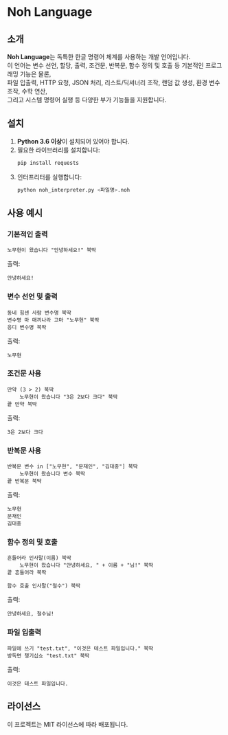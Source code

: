 # Noh Language

## 소개
**Noh Language**는 독특한 한글 명령어 체계를 사용하는 개발 언어입니다.  
이 언어는 변수 선언, 할당, 출력, 조건문, 반복문, 함수 정의 및 호출 등 기본적인 프로그래밍 기능은 물론,  
파일 입출력, HTTP 요청, JSON 처리, 리스트/딕셔너리 조작, 랜덤 값 생성, 환경 변수 조작, 수학 연산,  
그리고 시스템 명령어 실행 등 다양한 부가 기능들을 지원합니다.

## 설치

1. **Python 3.6 이상**이 설치되어 있어야 합니다.
2. 필요한 라이브러리를 설치합니다:
   ```sh
   pip install requests
   ```
3. 인터프리터를 실행합니다:
   ```sh
   python noh_interpreter.py <파일명>.noh
   ```

## 사용 예시

### 기본적인 출력
```noh
노무현이 왔습니다 "안녕하세요!" 북딱
```
출력:
```
안녕하세요!
```

### 변수 선언 및 출력
```noh
동네 힘센 사람 변수명 북딱
변수명 마 매끼나라 고마 "노무현" 북딱
응디 변수명 북딱
```
출력:
```
노무현
```

### 조건문 사용
```noh
만약 (3 > 2) 북딱
    노무현이 왔습니다 "3은 2보다 크다" 북딱
끝 만약 북딱
```
출력:
```
3은 2보다 크다
```

### 반복문 사용
```noh
반복문 변수 in ["노무현", "문재인", "김대중"] 북딱
    노무현이 왔습니다 변수 북딱
끝 반복문 북딱
```
출력:
```
노무현
문재인
김대중
```

### 함수 정의 및 호출
```noh
흔들어라 인사말(이름) 북딱
    노무현이 왔습니다 "안녕하세요, " + 이름 + "님!" 북딱
끝 흔들어라 북딱

함수 호출 인사말("철수") 북딱
```
출력:
```
안녕하세요, 철수님!
```

### 파일 입출력
```noh
파일에 쓰기 "test.txt", "이것은 테스트 파일입니다." 북딱
방독면 챙기십쇼 "test.txt" 북딱
```
출력:
```
이것은 테스트 파일입니다.
```

## 라이선스
이 프로젝트는 MIT 라이선스에 따라 배포됩니다.

